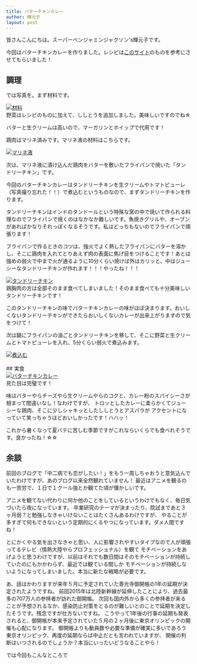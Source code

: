 ```yaml
---
title: バターチキンカレー
author: 輝元子
layout: post
---
```


皆さんこんにちは。スーパーベンジャミンジャクソン's輝元子です。

今回はバターチキンカレーを作りました。レシピは<a href="https://www.kyounoryouri.jp/recipe/42531_%E3%83%90%E3%82%BF%E3%83%BC%E3%83%81%E3%82%AD%E3%83%B3%E3%82%AB%E3%83%AC%E3%83%BC.html">このサイト</a>のものを参考にさせてもらいました！

## 調理
では写真を。まず材料です。
<div class="4u 12u$(mobile)">
      <div class="item">
        <a href="#!" class="image fit"><img src="{{ 'assets/images/PicsArt_06-04-03.55.36.jpg' | relative_url }}" alt="材料" /></a>
      </div>      
</div>
野菜はレシピのものに加えて、ししとうを追加しました。美味しいですのでね☆

バターと生クリームは高いので、マーガリンとホイップで代用です！

鶏肉はマリネ済みです。マリネ液の材料はこちらです。
<div class="4u 12u$(mobile)">
      <div class="item">
        <a href="#!" class="image fit"><img src="{{ 'assets/images/IMG_20200604_160534.jpg' | relative_url }}" alt="マリネ液" /></a>
      </div>     
</div>

次は、マリネ液に漬け込んだ鶏肉をバターを敷いたフライパンで焼いた「タンドリーチキン」です。

今回のバターチキンカレーはタンドリーチキンを生クリームやトマトピューレ（写真撮り忘れた！！）で煮込むというものなので、まずタンドリーチキンを作ります。

タンドリーチキンはインドのタンドールという特殊な窯の中で焼いて作られる料理なのでフライパンで焼くのはなかなか難しいです。魚焼きグリルや、オーブンがあればかなりそれっぽくなるそうです。私はどっちもないのでフライパンで頑張ります！

フライパンで作るときのコツは、強火でよく熱したフライパンにバターを溶かし、そこに鶏肉を入れてとりあえず肉の表面に焦げ目をつけることです！あとは強めの弱火で中まで火が通るように10分くらい焼けば外はカリッと、中はジューシーなタンドリーチキンが作れます！！！やったね！！！


 <div class="4u 12u$(mobile)">
      <div class="item">
        <a href="#!" class="image fit"><img src="{{ 'assets/images/IMG_20200604_150820.jpg' | relative_url }}" alt="タンドリーチキン" /></a>
      </div>
</div>  
鶏胸肉の方は全部そのまま食べてしまいました！そのまま食べても十分美味しいタンドリーチキンです！

このタンドリーチキンの味でバターチキンカレーの味がほぼ決まります。おいしくないタンドリーチキンができたらおいしくないカレーが出来上がりますので気をつけて！

次は鍋にフライパンの油ごとタンドリーチキンを移して、そこに野菜と生クリームとトマトピューレを入れ、5分くらい弱火で煮込みます。
<div class="4u 12u$(mobile)">
      <div class="item">
        <a href="#!" class="image fit"><img src="{{ 'assets/images/IMG_20200604_152117.jpg' | relative_url }}" alt="煮込む" /></a>
      </div>
</div>
<br>
## 実食
<div class="4u 12u$(mobile)">
      <div class="item">
        <a href="#!" class="image fit"><img src="{{ 'assets/images/IMG_20200604_152705.jpg' | relative_url }}" alt="バターチキンカレー" /></a>
 	  </div>
 </div> 
見た目は完璧です！

味はバターやらチーズやら生クリームやらのコクと、カレー粉のスパイシーさが相まって間違いなし！なわけですが、
トロッとしたカレーに柔らかくてジューシーな鶏肉、そこに少しシャキッとしたししとうとアスパラが
アクセントになっていて笑っちゃうほどおいしかったです！ハハッ！

これから暑くなって夏バテに苦しむ季節ですがこれならいくらでも食べれそうです。良かったね！☆☆

## 余談
前回のブログで「中二病でも恋がしたい！」をもう一周しちゃおうと意気込んでいたわけですが、あのブログ以来全然観れていません！
最近はアニメを観るのも一苦労で、１日で１クール強とか観てた頃が懐かしいです。

アニメを観てない代わりに何か他のことをしているというわけでもなく、毎日気づいたら夜になっています。
卒業研究のテーマが決まったり、院試まであと３ヶ月弱？と勉強しなきゃいけないことはたくさんあるわけですが、
やることが多すぎて何もできないという定期的にくるやつになっています。ダメ人間ですね！

とにかくやる気を出さなきゃと思い、人に影響されやすいタイプなので人が頑張ってるテレビ（情熱大陸やらプロフェッショナル）を観て
モチベーションをあげようと思うわけですが、以前はそれでも数日間はそのモチベーションが持続していたのにもかかわらず、最近では観ている間しか
モチベーションが持続しないようになってしまいました。本当に新たな戦略が必要です。

あ、話はかわりますが来年５月に予定されていた善光寺御開帳の1年の延期が決定されたようですね。
前回2015年は北陸新幹線が延伸したことにより、過去最多の707万人の参拝者が訪れた御開帳。
次回も国内外から多くの参拝者が来ることが予想されるなか、感染防止対策をとるのが難しいとのことで延期を決定したそうです。残念ですが仕方ないですね。
こうやって1年後の行事の延期も発表されると、御開帳が本来予定されていた５月の２ヶ月後に東京オリンピックの開催も心配になります。
御開帳よりも動員数や必要な準備が確実に多いであろう東京オリンピック、再度の延期ならば中止だとも言われていますが、
開催の判断はいつされるのでしょうか？本当にいったいどうなることやら！

では今回もこんなところで
